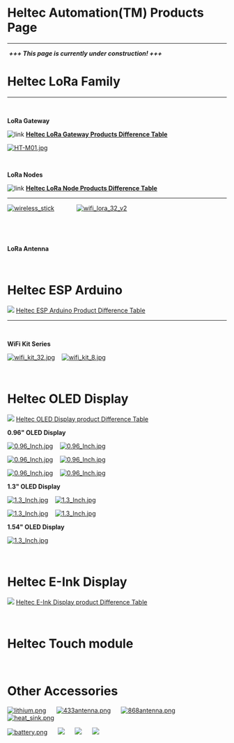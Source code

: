 # Heltec Automation(TM) Products Page

***
&nbsp;***+++ This page is currently under construction! +++***

# Heltec LoRa Family
***
&nbsp;

**LoRa Gateway**

![link](http://119.23.153.38/icon/link.png) **[Heltec LoRa Gateway Products Difference Table](en/products/lora/lora_node/heltec_lora_node_list_eu.md)** 

[![HT-M01.jpg](http://119.23.153.38/img/ht_m01.jpg)](https://heltec.org/project/ht-m01)

&nbsp;

**LoRa Nodes**

![link](http://119.23.153.38/icon/link.png) **[Heltec LoRa Node Products Difference Table](en/products/lora/lora_node/heltec_lora_node_list_eu.md)** 

***

[![wireless_stick](http://119.23.153.38/img/wireless_stick_home.jpg)](https://heltec.org/project/wireless-stick/)&nbsp;&nbsp;&nbsp; &nbsp;&nbsp;&nbsp;&nbsp;&nbsp;&nbsp;&nbsp;&nbsp;&nbsp;[![wifi_lora_32_v2](http://119.23.153.38/img/wifi_lora_32_home.jpg)](https://heltec.org/project/wifi-lora-32)

&nbsp;

&nbsp;

**LoRa Antenna**

&nbsp;



# Heltec ESP Arduino

![](http://119.23.153.38/icon/link.png) [Heltec ESP Arduino Product Difference Table](en/products/esp_arduino/heltec_esp_arduino_list_eu.md)

***
&nbsp;

**WiFi Kit Series**

[![wifi_kit_32.jpg](http://119.23.153.38/img/wifi_kit_32.jpg)](https://heltec.org/project/wifi-kit-32)&nbsp;&nbsp;&nbsp; [![wifi_kit_8.jpg](http://119.23.153.38/img/wifi_kit_8.jpg)](https://heltec.org/project/wifi-kit-8)

&nbsp;

# Heltec OLED Display

![](http://119.23.153.38/icon/link.png) [Heltec OLED Display product Difference Table](en/products/display/oled/heltec_oled_display_list_eu.md)

**0.96" OLED Display**

[![0.96_Inch.jpg](https://heltec.org/wp-content/uploads/2019/03/0.96ssd1306_blue.jpg)](https://heltec.org/project/096-oled)&nbsp;&nbsp;&nbsp; [![0.96_Inch.jpg](http://119.23.153.38/img/0.96ssd1306.jpg)](https://heltec.org/project/096-oled)



[![0.96_Inch.jpg](http://119.23.153.38/img/0.96ssd1306_white.jpg)](https://heltec.org/project/096-oled)&nbsp;&nbsp;&nbsp; [![0.96_Inch.jpg](http://119.23.153.38/img/0.96ssd1306_iic_yellow.jpg)](https://heltec.org/project/096-oled)&nbsp;&nbsp;&nbsp; 



[![0.96_Inch.jpg](http://119.23.153.38/img/0.96ssd1306_iic_white.jpg)](https://heltec.org/project/096-oled)&nbsp;&nbsp;&nbsp; [![0.96_Inch.jpg](http://119.23.153.38/img/0.96ssd1306_iic_blue.jpg)](https://heltec.org/project/096-oled)





**1.3" OLED Display**

[![1.3_Inch.jpg](http://119.23.153.38/img/1.3sh1106_blue.jpg)](https://heltec.org/project/13-oled)&nbsp;&nbsp;&nbsp; [![1.3_Inch.jpg](http://119.23.153.38/img/1.3sh1106_white.jpg)](https://heltec.org/project/13-oled)

[![1.3_Inch.jpg](http://119.23.153.38/img/1.3sh1106_iic_blue.jpg)](https://heltec.org/project/13-oled)&nbsp;&nbsp;&nbsp; [![1.3_Inch.jpg](http://119.23.153.38/img/1.3sh1106_iic_white.jpg)](https://heltec.org/project/13-oled)





**1.54" OLED Display**

 [![1.3_Inch.jpg](http://119.23.153.38/img/1.54spd0301_iic_white.jpg)](https://heltec.org/project/154-oled)



&nbsp;

# Heltec E-Ink Display

![](http://119.23.153.38/icon/link.png) [Heltec E-Ink Display product Difference Table](<https://docs.heltec.cn/#/en/products/display/eink/heltec_eink_display_list_eu>)

&nbsp;

# Heltec Touch module

&nbsp;

# Other Accessories





[![lithium.png](http://119.23.153.38/img/lithium.png)](en/products/accessories/lithium/lithium)&nbsp;&nbsp;&nbsp;&nbsp;&nbsp;&nbsp;[![433antenna.png](http://119.23.153.38/img/433antenna.png)](en/products/accessories/antenna/433_antenna/433_antenna)&nbsp;&nbsp;&nbsp;&nbsp;&nbsp;&nbsp;[![868antenna.png](http://wwww.heltec.cn/img/868antenna.png)](en/products/accessories/antenna/868_antenna/868_antenna)&nbsp;&nbsp;&nbsp;&nbsp;&nbsp;&nbsp;[![heat_sink.png](http://119.23.153.38/img/heat_sink.png)](en/products/accessories/heat_sink/heat_sink)

[![battery.png](www.heltec.cn/img/battery.png)](en/products/accessories/battery/battery)&nbsp;&nbsp;&nbsp;&nbsp;&nbsp;&nbsp;[![](www.heltec.cn/img/solar_panel.png)](en/products/accessories/solar_panel/solar_panel)&nbsp;&nbsp;&nbsp;&nbsp;&nbsp;&nbsp;[![](www.heltec.cn/img/ch340g.png)](en/products/accessories/ch340g/ch340g)&nbsp;&nbsp;&nbsp;&nbsp;&nbsp;&nbsp;[![](www.heltec.cn/img/sd_card.png)](en/products/accessories/sd_card/sd_card)

<!-- GitHub Buttons -->

<script async defer src="https://buttons.github.io/buttons.js"></script>

